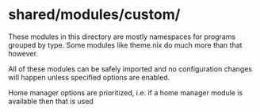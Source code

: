 # shared/modules/custom/

These modules in this directory are mostly namespaces for programs grouped by type.
Some modules like theme.nix do much more than that however.

All of these modules can be safely imported and no configuration changes will happen unless
specified options are enabled.

Home manager options are prioritized, i.e. if a home manager module is available then that is used
